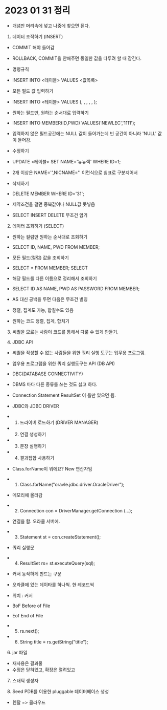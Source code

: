 # 2023 01 31 정리

- 개념만 머리속에 넣고 나중에 찾으면 된다.

1. 데이터 조작하기 (INSERT)

- COMMIT 해야 들어감
- ROLLBACK, COMMIT을 안해주면 동일한 값을 다루려 할 때 잠긴다.

- 명령규칙
- INSERT INTO <테이블> VALUES <값목록>

- 모든 필드 값 입력하기
- INSERT INTO <테이블> VALUES (, , , , , );

- 원하는 필드만, 원하는 순서대로 입력하기
- INSERT INTO MEMBER(ID,PWD) VALUES('NEWLEC','1111');
- 입력하지 않은 필드공간에는 NULL 값이 들어가는데 빈 공간이 아니라 'NULL' 값이 들어감.

- 수정하기
- UPDATE <테이블> SET NAME='뉴뉴렉' WHERE ID=1;
- 2개 이상은 NAME='',NICNAME='' 이런식으로 쉼표로 구분지어서

- 삭제하기
- DELETE MEMBER WHERE ID='31';

- 제약조건을 걸면 중복값이나 NULL값 못넣음

- SELECT INSERT DELETE 무조건 암기

2. 데이터 조회하기 (SELECT)

- 원하는 컬럼만 원하는 순서대로 조회하기
- SELECT ID, NAME, PWD FROM MEMBER;

- 모든 필드(컬럼) 값을 조회하기
- SELECT \* FROM MEMBER; SELECT

- 해당 필드를 다른 이름으로 정리해서 조회하기
- SELECT ID AS NAME, PWD AS PASSWORD FROM MEMBER;
- AS 대신 공백을 두면 다음은 무조건 별칭

- 정렬, 집계도 가능, 합칠수도 있음
- 원하는 코드 정렬, 집계, 합치기

3. 씨퀄을 모르는 사람이 코드를 통해서 다룰 수 있게 만들기.

4. JDBC API

- 씨퀄을 작성할 수 없는 사람들을 위한 쿼리 실행 도구는 업무용 프로그램.
- 업우용 프로그램을 위한 쿼리 실행도구는 API (DB API)

- DBC(DATABASE CONNECTIVITY)
- DBMS 마다 다른 종류를 쓰는 것도 싫고 하다.
- Connection Statement ResultSet 이 틀만 있으면 됨.
- JDBC와 JDBC DRIVER
- 1. 드라이버 로드하기 (DRIVER MANAGER)
- 2. 연결 생성하기
- 3. 문장 실행하기
- 4. 결과집합 사용하기

- Class.forName이 뭐에요? New 연산자임
- 1. Class.forName("oravle.jdbc.driver.OracleDriver");
- 메모리에 올라감

- 2. Connection con = DriverManager.getConnection
     (...);
- 연결을 함. 오라클 서버에.

- 3. Statement st = con.createStatement();
- 쿼리 실행문

- 4. ResultSet rs= st.executeQuery(sql);
- 커서 동작하게 만드는 구문

- 오라클에 있는 데이타를 하나씩. 한 레코드씩
- 위치 : 커서
- BoF Before of File
- Eof End of File

- 5. rs.next();
- 6. String title = rs.getString("title");

6. jar 파일

- 재사용은 결과물
- 수정은 닫혀있고, 확장은 열려있고

7. 스태틱 생성자

8. Seed PDB를 이용한 pluggable 데이터베이스 생성

- 렌탈 => 클라우드
